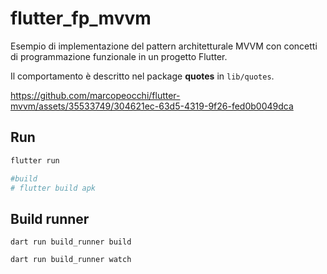 # flutter_fp_mvvm

Esempio di implementazione del pattern architetturale MVVM con concetti di programmazione funzionale in un progetto Flutter.

Il comportamento è descritto nel package **quotes** in `lib/quotes`.

https://github.com/marcopeocchi/flutter-mvvm/assets/35533749/304621ec-63d5-4319-9f26-fed0b0049dca

## Run
```sh
flutter run

#build
# flutter build apk
```

## Build runner
```
dart run build_runner build
```
```
dart run build_runner watch
```
